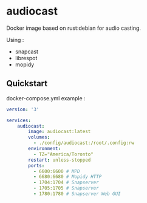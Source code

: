 # audiocast

Docker image based on rust:debian for audio casting.

Using : 
- snapcast
- librespot
- mopidy

## Quickstart

docker-compose.yml example : 
```yaml
version: '3'

services:
    audiocast:
        image: audiocast:latest
        volumes:
          - ./config/audiocast:/root/.config:rw
        environment:
          - TZ="America/Toronto"
        restart: unless-stopped
        ports:
          - 6600:6600 # MPD
          - 6680:6680 # Mopidy HTTP
          - 1704:1704 # Snapserver
          - 1705:1705 # Snapserver
          - 1780:1780 # Snapserver Web GUI
```
